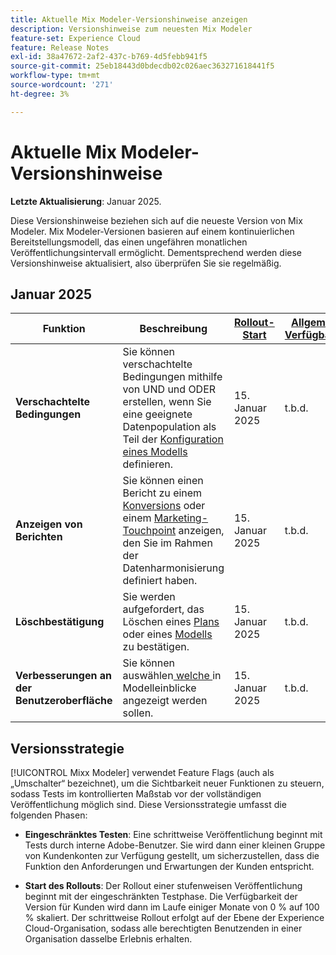 ```yaml
---
title: Aktuelle Mix Modeler-Versionshinweise anzeigen
description: Versionshinweise zum neuesten Mix Modeler
feature-set: Experience Cloud
feature: Release Notes
exl-id: 38a47672-2af2-437c-b769-4d5febb941f5
source-git-commit: 25eb18443d0bdecdb02c026aec363271618441f5
workflow-type: tm+mt
source-wordcount: '271'
ht-degree: 3%

---
```


# Aktuelle Mix Modeler-Versionshinweise

**Letzte Aktualisierung**: Januar 2025.

Diese Versionshinweise beziehen sich auf die neueste Version von Mix Modeler. Mix Modeler-Versionen basieren auf einem kontinuierlichen Bereitstellungsmodell, das einen ungefähren monatlichen Veröffentlichungsintervall ermöglicht. Dementsprechend werden diese Versionshinweise aktualisiert, also überprüfen Sie sie regelmäßig.

## Januar 2025

| Funktion | Beschreibung | [Rollout-Start](#release-strategy) | [Allgemeine Verfügbarkeit](#release-strategy) |
|---|---|---|---|
| **Verschachtelte Bedingungen** | Sie können verschachtelte Bedingungen mithilfe von UND und ODER erstellen, wenn Sie eine geeignete Datenpopulation als Teil der [Konfiguration eines Modells](/help/models/build.md#configure) definieren. | 15. Januar 2025 | t.b.d. |
| **Anzeigen von Berichten** | Sie können einen Bericht zu einem [Konversions](/help/harmonize-data/conversions.md#view-report) oder einem [Marketing-Touchpoint](/help/harmonize-data/marketing-touchpoints.md#view-report) anzeigen, den Sie im Rahmen der Datenharmonisierung definiert haben. | 15. Januar 2025 | t.b.d. |
| **Löschbestätigung** | Sie werden aufgefordert, das Löschen eines [Plans](/help/plans/overview.md#delete-plans) oder eines [Modells](/help/models/overview.md#delete-models) zu bestätigen. | 15. Januar 2025 | t.b.d. |
| **Verbesserungen an der Benutzeroberfläche** | Sie können auswählen[ welche ](/help/models/insights.md#factors-beta) in Modelleinblicke angezeigt werden sollen. | 15. Januar 2025 | t.b.d. |

## Versionsstrategie

[!UICONTROL Mixx Modeler] verwendet Feature Flags (auch als „Umschalter“ bezeichnet), um die Sichtbarkeit neuer Funktionen zu steuern, sodass Tests im kontrollierten Maßstab vor der vollständigen Veröffentlichung möglich sind. Diese Versionsstrategie umfasst die folgenden Phasen:

* **Eingeschränktes Testen**: Eine schrittweise Veröffentlichung beginnt mit Tests durch interne Adobe-Benutzer. Sie wird dann einer kleinen Gruppe von Kundenkonten zur Verfügung gestellt, um sicherzustellen, dass die Funktion den Anforderungen und Erwartungen der Kunden entspricht.

* **Start des Rollouts**: Der Rollout einer stufenweisen Veröffentlichung beginnt mit der eingeschränkten Testphase. Die Verfügbarkeit der Version für Kunden wird dann im Laufe einiger Monate von 0 % auf 100 % skaliert. Der schrittweise Rollout erfolgt auf der Ebene der Experience Cloud-Organisation, sodass alle berechtigten Benutzenden in einer Organisation dasselbe Erlebnis erhalten.

